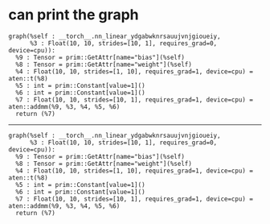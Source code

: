 # can print the graph

    graph(%self : __torch__.nn_linear_ydgabwknrsauujvnjgioueiy,
          %3 : Float(10, 10, strides=[10, 1], requires_grad=0, device=cpu)):
      %9 : Tensor = prim::GetAttr[name="bias"](%self)
      %8 : Tensor = prim::GetAttr[name="weight"](%self)
      %4 : Float(10, 10, strides=[1, 10], requires_grad=1, device=cpu) = aten::t(%8)
      %5 : int = prim::Constant[value=1]()
      %6 : int = prim::Constant[value=1]()
      %7 : Float(10, 10, strides=[10, 1], requires_grad=1, device=cpu) = aten::addmm(%9, %3, %4, %5, %6)
      return (%7)

---

    graph(%self : __torch__.nn_linear_ydgabwknrsauujvnjgioueiy,
          %3 : Float(10, 10, strides=[10, 1], requires_grad=0, device=cpu)):
      %9 : Tensor = prim::GetAttr[name="bias"](%self)
      %8 : Tensor = prim::GetAttr[name="weight"](%self)
      %4 : Float(10, 10, strides=[1, 10], requires_grad=1, device=cpu) = aten::t(%8)
      %5 : int = prim::Constant[value=1]()
      %6 : int = prim::Constant[value=1]()
      %7 : Float(10, 10, strides=[10, 1], requires_grad=1, device=cpu) = aten::addmm(%9, %3, %4, %5, %6)
      return (%7)


